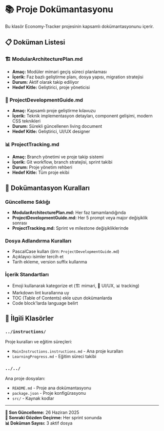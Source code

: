 # 📚 Proje Dokümantasyonu

Bu klasör Economy-Tracker projesinin kapsamlı dokümantasyonunu içerir.

## 📋 Doküman Listesi

### 🏗️ **ModularArchitecturePlan.md**
- **Amaç:** Modüler mimari geçiş süreci planlaması
- **İçerik:** Faz bazlı geliştirme planı, dosya yapısı, migration stratejisi
- **Durum:** Aktif olarak takip ediliyor
- **Hedef Kitle:** Geliştirici, proje yöneticisi

### 🚀 **ProjectDevelopmentGuide.md**
- **Amaç:** Kapsamlı proje geliştirme kılavuzu
- **İçerik:** Teknik implementasyon detayları, component gelişimi, modern CSS teknikleri
- **Durum:** Sürekli güncellenen living document
- **Hedef Kitle:** Geliştirici, UI/UX designer

### 📊 **ProjectTracking.md**
- **Amaç:** Branch yönetimi ve proje takip sistemi
- **İçerik:** Git workflow, branch stratejisi, sprint takibi
- **Durum:** Proje yönetim rehberi
- **Hedef Kitle:** Tüm proje ekibi

## 🎯 Dokümantasyon Kuralları

### Güncelleme Sıklığı
- **ModularArchitecturePlan.md:** Her faz tamamlandığında
- **ProjectDevelopmentGuide.md:** Her 5 prompt veya major değişiklik sonrası
- **ProjectTracking.md:** Sprint ve milestone değişikliklerinde

### Dosya Adlandırma Kuralları
- PascalCase kullan (örn: `ProjectDevelopmentGuide.md`)
- Açıklayıcı isimler tercih et
- Tarih ekleme, version suffix kullanma

### İçerik Standartları
- Emoji kullanarak kategorize et (🏗️ mimari, 🎨 UI/UX, 📊 tracking)
- Markdown lint kurallarına uy
- TOC (Table of Contents) ekle uzun dokümanlarda
- Code block'larda language belirt

## 🔗 İlgili Klasörler

### `../instructions/`
Proje kuralları ve eğitim süreçleri:
- `MainInstructions.instructions.md` - Ana proje kuralları
- `LearningProgress.md` - Eğitim süreci takibi

### `../../`
Ana proje dosyaları:
- `README.md` - Proje ana dokümantasyonu
- `package.json` - Proje konfigürasyonu
- `src/` - Kaynak kodlar

---

**📝 Son Güncelleme:** 26 Haziran 2025  
**🔄 Sonraki Gözden Geçirme:** Her sprint sonunda  
**📊 Doküman Sayısı:** 3 aktif dosya

